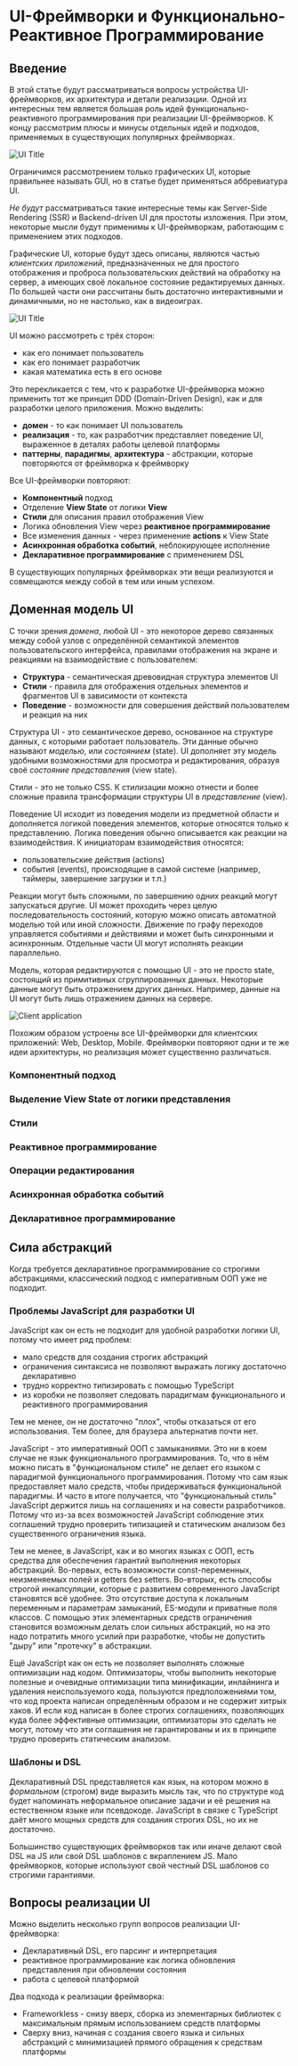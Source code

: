 # UI-Фреймворки и Функционально-Реактивное Программирование

## Введение

В этой статье будут рассматриваться вопросы устройства UI-фреймворков, их архитектура и детали реализации. Одной из интересных тем является большая роль идей функционально-реактивного программирования при реализации UI-фреймворков. К концу рассмотрим плюсы и минусы отдельных идей и подходов, применяемых в существующих популярных фреймворках.

![UI Title](ui_title.svg)

Ограничимся рассмотрением только графических UI, которые правильнее называть GUI, но в статье будет применяться аббревиатура UI.

_*Не будут*_ рассматриваться такие интересные темы как Server-Side Rendering (SSR) и Backend-driven UI для простоты изложения. При этом, некоторые мысли будут применимы к UI-фреймворкам, работающим с применением этих подходов.

Графические UI, которые будут здесь описаны, являются частью _клиентских приложений_, предназначенных не для простого отображения и проброса пользовательских действий на обработку на сервер, а имеющих своё локальное состояние редактируемых данных. По большей части они рассчитаны быть достаточно интерактивными и динамичными, но не настолько, как в видеоиграх.

![UI Title](ui_form.svg)

UI можно рассмотреть с трёх сторон:

- как его понимает пользователь
- как его понимает разработчик
- какая математика есть в его основе

Это перекликается с тем, что к разработке UI-фреймворка можно применить тот же принцип DDD (Domain-Driven Design), как и для разработки целого приложения. Можно выделить:

- **домен** - то как понимает UI пользователь
- **реализация** - то, как разработчик представляет поведение UI, выраженное в деталях работы целевой платформы
- **паттерны**, **парадигмы**, **архитектура** - абстракции, которые повторяются от фреймворка к фреймворку

Все UI-фреймворки повторяют:

- **Компонентный** подход
- Отделение **View State** от логики **View**
- **Стили** для описания правил отображения View
- Логика обновления View через **реактивное программирование**
- Все изменения данных - через применение **actions** к View State
- **Асинхронная обработка событий**, неблокирующее исполнение
- **Декларативное программирование** с применением DSL

В существующих популярных фреймворках эти вещи реализуются и совмещаются между собой в тем или иным успехом.

## Доменная модель UI

С точки зрения _домена_, любой UI - это некоторое дерево связанных между собой узлов с определённой семантикой элементов пользовательского интерфейса, правилами отображения на экране и реакциями на взаимодействие с пользователем:

- **Структура** - семантическая древовидная структура элементов UI
- **Стили** - правила для отображения отдельных элементов и фрагментов UI в зависимости от контекста
- **Поведение** - возможности для совершения действий пользователем и реакция на них

Структура UI - это семантическое дерево, основанное на структуре данных, с которыми работает пользователь. Эти данные обычно называют _моделью_, или _состоянием_ (state). UI дополняет эту модель удобными возможностями для просмотра и редактирования, образуя своё _состояние представления_ (view state).

Стили - это не только CSS. К стилизации можно отнести и более сложные правила трансформации структуры UI в _представление_ (view).

Поведение UI исходит из поведения модели из предметной области и дополняется логикой поведения элементов, которые относятся только к представлению. Логика поведения обычно описывается как реакции на взаимодействия. К инициаторам взаимодействия относятся:

- пользовательские действия (actions)
- события (events), происходящие в самой системе (например, таймеры, завершение загрузки и т.п.)

Реакции могут быть сложными, по завершению одних реакций могут запускаться другие. UI может проходить через целую последовательность состояний, которую можно описать автоматной моделью той или иной сложности. Движение по графу переходов управляется событиями и действиями и может быть синхронными и асинхронным. Отдельные части UI могут исполнять реакции параллельно.

Модель, которая редактируются с помощью UI - это не просто state, состоящий из примитивных сгруппированных данных. Некоторые данные могут быть отражением других данных. Например, данные на UI могут быть лишь отражением данных на сервере.

![Client application](client_app.svg)

Похожим образом устроены все UI-фреймворки для клиентских приложений: Web, Desktop, Mobile. Фреймворки повторяют одни и те же идеи архитектуры, но реализация может существенно различаться.

### Компонентный подход

### Выделение View State от логики представления

### Стили

### Реактивное программирование

### Операции редактирования

### Асинхронная обработка событий

### Декларативное программирование

## Сила абстракций

Когда требуется декларативное программирование со строгими абстракциями, классический подход с императивным ООП уже не подходит.

### Проблемы JavaScript для разработки UI

JavaScript как он есть не подходит для удобной разработки логики UI, потому что имеет ряд проблем:

- мало средств для создания строгих абстракций
- ограничения синтаксиса не позволяют выражать логику достаточно декларативно
- трудно корректно типизировать с помощью TypeScript
- из коробки не позволяет следовать парадигмам функционального и реактивного программирования

Тем не менее, он не достаточно "плох", чтобы отказаться от его использования. Тем более, для браузера альтернатив почти нет.

JavaScript - это императивный ООП с замыканиями. Это ни в коем случае не язык функционального программирования. То, что в нём можно писать в "функциональном стиле" не делает его языком с парадигмой функционального программирования. Потому что сам язык предоставляет мало средств, чтобы придерживаться функциональной парадигмы. И часто в итоге получается, что "функциональный стиль" JavaScript держится лишь на соглашениях и на совести разработчиков. Потому что из-за всех возможностей JavaScript соблюдение этих соглашений трудно проверить типизацией и статическим анализом без существенного ограничения языка.

Тем не менее, в JavaScript, как и во многих языках с ООП, есть средства для обеспечения гарантий выполнения некоторых абстракций. Во-первых, есть возможности const-переменных, неизменяемых полей и getters без setters. Во-вторых, есть способы строгой инкапсуляции, которые с развитием современного JavaScript становятся всё удобнее. Это отсутствие доступа к локальным переменным и параметрам замыканий, ES-модули и приватные поля классов. С помощью этих элементарных средств ограничения становится возможным делать слои сильных абстракций, но на это надо потратить много усилий при разработке, чтобы не допустить "дыру" или "протечку" в абстракции.

Ещё JavaScript как он есть не позволяет выполнять сложные оптимизации над кодом. Оптимизаторы, чтобы выполнить некоторые полезные и очевидные оптимизации типа минификации, инлайнинга и удаления неиспользуемого кода, пользуются предположениями том, что код проекта написан определённым образом и не содержит хитрых хаков. И если код написан в более строгих соглашениях, позволяющих куда более эффективные оптимизации, оптимизаторы это сделать не могут, потому что эти соглашения не гарантированы и их в принципе трудно проверить статическим анализом.

### Шаблоны и DSL

Декларативный DSL представляется как язык, на котором можно в _формальном_ (строгом) виде выразить мысль так, что по структуре код будет напоминать неформальное описание задачи и её решения на естественном языке или псевдокоде. JavaScript в связке с TypeScript даёт много мощных средств для создания строгих DSL, но их не достаточно.

Большинство существующих фреймворков так или иначе делают свой DSL на JS или свой DSL шаблонов с вкраплением JS. Мало фреймворков, которые используют свой честный DSL шаблонов со строгими гарантиями.

## Вопросы реализации UI

Можно выделить несколько групп вопросов реализации UI-фреймворка:

- Декларативный DSL, его парсинг и интерпретация
- реактивное программирование как логика обновления представления при обновлении состояния
- работа с целевой платформой

Два подхода к реализации фреймворка:

- Frameworkless - снизу вверх, сборка из элементарных библиотек с максимальным прямым использованием средств платформы
- Сверху вниз, начиная с создания своего языка и сильных абстракций с минимизацией прямого обращения к средствам платформы
